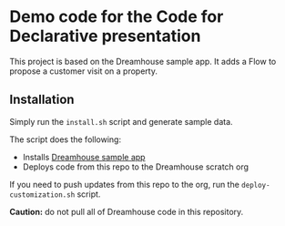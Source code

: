 # Demo code for the Code for Declarative presentation

This project is based on the Dreamhouse sample app.
It adds a Flow to propose a customer visit on a property.


## Installation
Simply run the `install.sh` script and generate sample data.

The script does the following:
- Installs [Dreamhouse sample app](https://github.com/dreamhouseapp/dreamhouse-lwc)
- Deploys code from this repo to the Dreamhouse scratch org

If you need to push updates from this repo to the org, run the `deploy-customization.sh` script.

**Caution:** do not pull all of Dreamhouse code in this repository.
